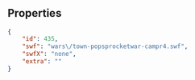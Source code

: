 # <no name available>

<no description available>

## Properties

```json
{
    "id": 435,
    "swf": "wars\/town-popsprocketwar-campr4.swf",
    "swfX": "none",
    "extra": ""
}
```

